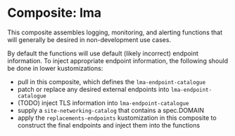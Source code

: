 Composite: lma
==============

This composite assembles logging, monitoring, and alerting functions that
will generally be desired in non-development use cases.

By default the functions will use default (likely incorrect) endpoint
information.  To inject appropriate endpoint information, the following should
be done in lower kustomizations:

* pull in this composite, which defines the `lma-endpoint-catalogue`
* patch or replace any desired external endpoints into
  `lma-endpoint-catalogue`
* (TODO) inject TLS information into `lma-endpoint-catalogue`
* supply a `site-networking-catalog` that contains a spec.DOMAIN
* apply the `replacements-endpoints` kustomization in this composite to
  construct the final endpoints and inject them into the functions
